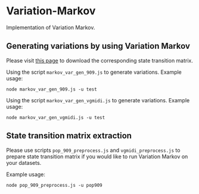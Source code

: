 # Variation-Markov
Implementation of Variation Markov.

## Generating variations by using Variation Markov
Please visit [this page](https://github.com/ChenyuGAO-CS/Variation-Transformer-Data-and-Model) to download the corresponding state transition matrix. 

Using the script ```markov_var_gen_909.js``` to generate variations. Example usage:

```
node markov_var_gen_909.js -u test
```

Using the script ```markov_var_gen_vgmidi.js``` to generate variations. Example usage:

```
node markov_var_gen_vgmidi.js -u test
```

## State transition matrix extraction
Please use scripts ```pop_909_preprocess.js``` and ```vgmidi_preprocess.js``` to prepare state transition matrix if you would like to run Variation Markov on your datasets. 

Example usage:

```
node pop_909_preprocess.js -u pop909
```